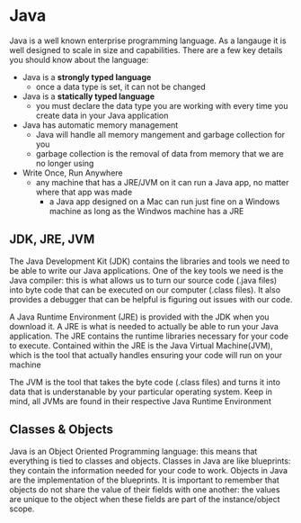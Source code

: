 # Java
Java is a well known enterprise programming language. As a langauge it is well designed to scale in size and capabilities. There are a few key details you should know about the language:
- Java is a **strongly typed language**
    - once a data type is set, it can not be changed
- Java is a **statically typed language**
    - you must declare the data type you are working with every time you create data in your Java application
- Java has automatic memory management
    - Java will handle all memory mangement and garbage collection for you
    - garbage collection is the removal of data from memory that we are no longer using
- Write Once, Run Anywhere
    - any machine that has a JRE/JVM on it can run a Java app, no matter where that app was made
        - a Java app designed on a Mac can run just fine on a Windows machine as long as the Windwos machine has a JRE

## JDK, JRE, JVM
The Java Development Kit (JDK) contains the libraries and tools we need to be able to write our Java applications. One of the key tools we need is the Java compiler: this is what allows us to turn our source code (.java files) into byte code that can be executed on our computer (.class files). It also provides a debugger that can be helpful is figuring out issues with our code.

A Java Runtime Environment (JRE) is provided with the JDK when you download it. A JRE is what is needed to actually be able to run your Java application. The JRE contains the runtime libraries necessary for your code to execute. Contained within the JRE is the Java Virtual Machine(JVM), which is the tool that actually handles ensuring your code will run on your machine

The JVM is the tool that takes the byte code (.class files) and turns it into data that is understanable by your particular operating system. Keep in mind, all JVMs are found in their respective Java Runtime Environment

## Classes & Objects
Java is an Object Oriented Programming language: this means that everything is tied to classes and objects. Classes in Java are like blueprints: they contain the information needed for your code to work. Objects in Java are the implementation of the blueprints. It is important to remember that objects do not share the value of their fields with one another: the values are unique to the object when these fields are part of the instance/object scope.